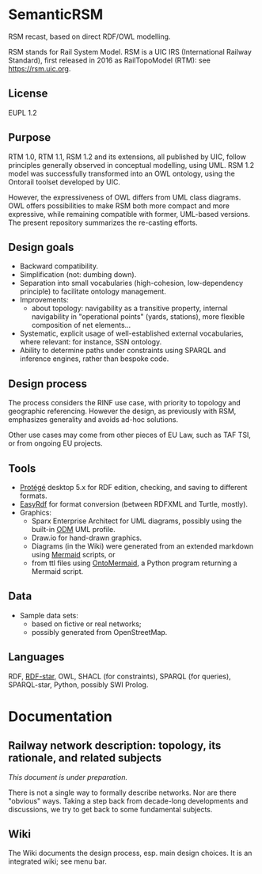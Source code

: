 # SemanticRSM
RSM recast, based on direct RDF/OWL modelling.

RSM stands for Rail System Model. RSM is a UIC IRS (International Railway Standard), first released in 2016 as RailTopoModel (RTM): see https://rsm.uic.org.

## License
EUPL 1.2

## Purpose
RTM 1.0, RTM 1.1, RSM 1.2 and its extensions, all published by UIC, follow principles generally observed in conceptual modelling, 
using UML. RSM 1.2 model was successfully transformed into an OWL ontology, using the Ontorail toolset developed by UIC.

However, the expressiveness of OWL differs from UML class diagrams.
OWL offers possibilities to make RSM both more compact and more expressive, while remaining compatible with former, UML-based versions. The present repository summarizes the re-casting efforts.

## Design goals
* Backward compatibility.
* Simplification (not: dumbing down).
* Separation into small vocabularies (high-cohesion, low-dependency principle) to facilitate ontology management.
* Improvements:
    - about topology: navigability as a transitive property, internal navigability in "operational points" (yards, stations), more flexible composition of net elements...
* Systematic, explicit usage of well-established external vocabularies, where relevant: for instance, SSN ontology.
* Ability to determine paths under constraints using SPARQL and inference engines, rather than bespoke code.

## Design process
The process considers the RINF use case, with priority to topology and geographic referencing. However the design, as previously with RSM, emphasizes generality and avoids ad-hoc solutions.

Other use cases may come from other pieces of EU Law, such as TAF TSI, or from ongoing EU projects.

## Tools
* [Protégé](https://protege.stanford.edu/) desktop 5.x for RDF edition, checking, and saving to different formats.
* [EasyRdf](https://www.easyrdf.org/converter) for format conversion (between RDFXML and Turtle, mostly).
* Graphics:
    - Sparx Enterprise Architect for UML diagrams, possibly using the built-in [ODM](https://www.omg.org/odm/) UML profile.
    - Draw.io for hand-drawn graphics.
    - Diagrams (in the Wiki) were generated from an extended markdown using [Mermaid](https://github.com/mermaid-js/mermaid) scripts, or
    - from ttl files using [OntoMermaid](https://github.com/floresbakker/OntoMermaid), a Python program returning a Mermaid script.
 
## Data
* Sample data sets:
    - based on fictive or real networks;
    - possibly generated from OpenStreetMap.

## Languages
RDF, [RDF-star](https://www.w3.org/2022/08/rdf-star-wg-charter/), OWL, SHACL (for constraints), SPARQL (for queries), SPARQL-star, Python, possibly SWI Prolog.

# Documentation
## Railway network description: topology, its rationale, and related subjects
_This document is under preparation._

There is not a single way to formally describe networks. Nor are there "obvious" ways. Taking a step back from decade-long developments and discussions, we try to get back to some fundamental subjects.

## Wiki
The Wiki documents the design process, esp. main design choices. It is an integrated wiki; see menu bar.
